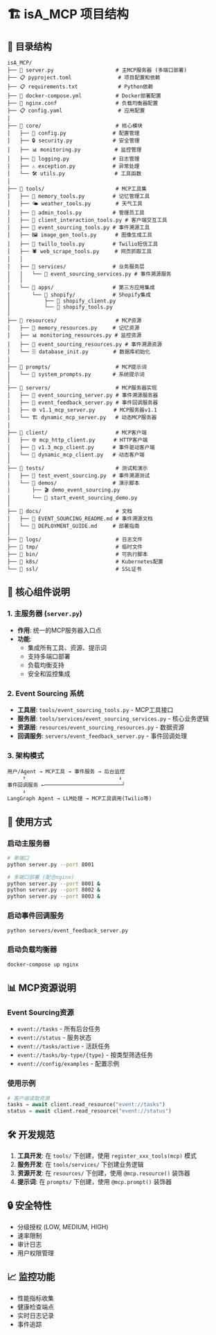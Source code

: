# 🏗️ isA_MCP 项目结构

## 📁 目录结构

```
isA_MCP/
├── 🚀 server.py                    # 主MCP服务器 (多端口部署)
├── 📋 pyproject.toml               # 项目配置和依赖
├── 📋 requirements.txt             # Python依赖
├── 🐳 docker-compose.yml           # Docker部署配置
├── 🔧 nginx.conf                   # 负载均衡器配置
├── 📋 config.yaml                  # 应用配置
│
├── 📁 core/                        # 核心模块
│   ├── 🔧 config.py               # 配置管理
│   ├── 🔒 security.py             # 安全管理
│   ├── 📊 monitoring.py           # 监控管理
│   ├── 📝 logging.py              # 日志管理
│   ├── ⚠️ exception.py            # 异常处理
│   └── 🛠️ utils.py                # 工具函数
│
├── 📁 tools/                       # MCP工具集
│   ├── 🧠 memory_tools.py         # 记忆管理工具
│   ├── 🌤️ weather_tools.py        # 天气工具
│   ├── 👑 admin_tools.py          # 管理员工具
│   ├── 💬 client_interaction_tools.py # 客户端交互工具
│   ├── 🔄 event_sourcing_tools.py # 事件溯源工具
│   ├── 🖼️ image_gen_tools.py      # 图像生成工具
│   ├── 📱 twillo_tools.py         # Twilio短信工具
│   ├── 🕷️ web_scrape_tools.py     # 网页抓取工具
│   │
│   ├── 📁 services/               # 业务服务层
│   │   └── 🔄 event_sourcing_services.py # 事件溯源服务
│   │
│   └── 📁 apps/                   # 第三方应用集成
│       └── 📁 shopify/            # Shopify集成
│           ├── 🛒 shopify_client.py
│           └── 🛒 shopify_tools.py
│
├── 📁 resources/                   # MCP资源
│   ├── 🧠 memory_resources.py     # 记忆资源
│   ├── 📊 monitoring_resources.py # 监控资源
│   ├── 🔄 event_sourcing_resources.py # 事件溯源资源
│   └── 🗄️ database_init.py        # 数据库初始化
│
├── 📁 prompts/                     # MCP提示词
│   └── 💭 system_prompts.py       # 系统提示词
│
├── 📁 servers/                     # MCP服务器实现
│   ├── 🔄 event_sourcing_server.py # 事件溯源服务器
│   ├── 📡 event_feedback_server.py # 事件回调服务器
│   ├── 🌐 v1.1_mcp_server.py      # MCP服务器v1.1
│   └── 🏗️ dynamic_mcp_server.py   # 动态MCP服务器
│
├── 📁 client/                      # MCP客户端
│   ├── 🌐 mcp_http_client.py      # HTTP客户端
│   ├── 🔄 v1.3_mcp_client.py      # 事件驱动客户端
│   └── 🚀 dynamic_mcp_client.py   # 动态客户端
│
├── 📁 tests/                       # 测试和演示
│   ├── 🧪 test_event_sourcing.py  # 事件溯源测试
│   └── 📁 demos/                  # 演示脚本
│       ├── 🎬 demo_event_sourcing.py
│       └── 🚀 start_event_sourcing_demo.py
│
├── 📁 docs/                        # 文档
│   ├── 📖 EVENT_SOURCING_README.md # 事件溯源文档
│   └── 🚀 DEPLOYMENT_GUIDE.md     # 部署指南
│
├── 📁 logs/                        # 日志文件
├── 📁 tmp/                         # 临时文件
├── 📁 bin/                         # 可执行脚本
├── 📁 k8s/                         # Kubernetes配置
└── 📁 ssl/                         # SSL证书
```

## 🎯 核心组件说明

### 1. 主服务器 (`server.py`)
- **作用**: 统一的MCP服务器入口点
- **功能**: 
  - 集成所有工具、资源、提示词
  - 支持多端口部署
  - 负载均衡支持
  - 安全和监控集成

### 2. Event Sourcing 系统
- **工具层**: `tools/event_sourcing_tools.py` - MCP工具接口
- **服务层**: `tools/services/event_sourcing_services.py` - 核心业务逻辑
- **资源层**: `resources/event_sourcing_resources.py` - 数据资源
- **回调服务**: `servers/event_feedback_server.py` - 事件回调处理

### 3. 架构模式

```
用户/Agent → MCP工具 → 事件服务 → 后台监控
     ↑                              ↓
事件回调服务 ←─────────────────────────┘
     ↓
LangGraph Agent → LLM处理 → MCP工具调用(Twilio等)
```

## 🔧 使用方式

### 启动主服务器
```bash
# 单端口
python server.py --port 8001

# 多端口部署 (配合nginx)
python server.py --port 8001 &
python server.py --port 8002 &
python server.py --port 8003 &
```

### 启动事件回调服务
```bash
python servers/event_feedback_server.py
```

### 启动负载均衡器
```bash
docker-compose up nginx
```

## 📊 MCP资源说明

### Event Sourcing资源
- `event://tasks` - 所有后台任务
- `event://status` - 服务状态
- `event://tasks/active` - 活跃任务
- `event://tasks/by-type/{type}` - 按类型筛选任务
- `event://config/examples` - 配置示例

### 使用示例
```python
# 客户端读取资源
tasks = await client.read_resource("event://tasks")
status = await client.read_resource("event://status")
```

## 🛠️ 开发规范

1. **工具开发**: 在 `tools/` 下创建，使用 `register_xxx_tools(mcp)` 模式
2. **服务开发**: 在 `tools/services/` 下创建业务逻辑
3. **资源开发**: 在 `resources/` 下创建，使用 `@mcp.resource()` 装饰器
4. **提示词**: 在 `prompts/` 下创建，使用 `@mcp.prompt()` 装饰器

## 🔒 安全特性

- 分级授权 (LOW, MEDIUM, HIGH)
- 速率限制
- 审计日志
- 用户权限管理

## 📈 监控功能

- 性能指标收集
- 健康检查端点
- 实时日志记录
- 事件追踪 